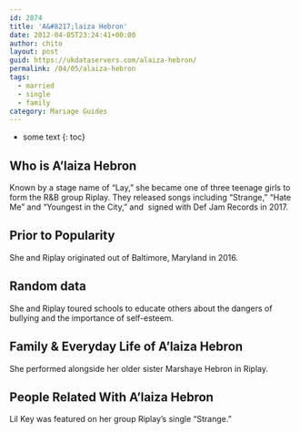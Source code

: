 ```yaml
---
id: 2874
title: 'A&#8217;laiza Hebron'
date: 2012-04-05T23:24:41+00:00
author: chito
layout: post
guid: https://ukdataservers.com/alaiza-hebron/
permalink: /04/05/alaiza-hebron  
tags:
  - married
  - single
  - family
category: Mariage Guides
---
```


* some text
{: toc}


## Who is  A&#8217;laiza Hebron
                  
                  
                  
Known by a stage name of &#8220;Lay,&#8221; she became one of three teenage girls to form the R&B group Riplay. They released songs including &#8220;Strange,&#8221; &#8220;Hate Me&#8221; and &#8220;Youngest in the City,&#8221; and  signed with Def Jam Records in 2017.
                  
                
                
                
## Prior to Popularity 
                  
                  
                  
She and Riplay originated out of Baltimore, Maryland in 2016.
                  
                
                
                
## Random data 
                  
                  
                  
She and Riplay toured schools to educate others about the dangers of bullying and the importance of self-esteem.
                  
                
                
                
## Family & Everyday Life of A&#8217;laiza Hebron
                  
                  
                  
She performed alongside her older sister Marshaye Hebron in Riplay.
                  
                
                
                
## People Related With  A&#8217;laiza Hebron
                  
                  
                  
Lil Key was featured on her group Riplay&#8217;s single &#8220;Strange.&#8221;
                  
                
              
            
          
          
          
    
    
  
